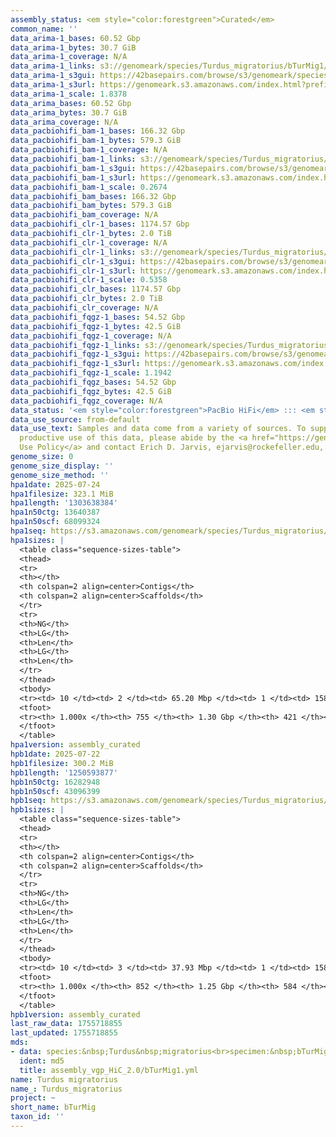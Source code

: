 ```yaml
---
assembly_status: <em style="color:forestgreen">Curated</em>
common_name: ''
data_arima-1_bases: 60.52 Gbp
data_arima-1_bytes: 30.7 GiB
data_arima-1_coverage: N/A
data_arima-1_links: s3://genomeark/species/Turdus_migratorius/bTurMig1/genomic_data/arima/<br>
data_arima-1_s3gui: https://42basepairs.com/browse/s3/genomeark/species/Turdus_migratorius/bTurMig1/genomic_data/arima/
data_arima-1_s3url: https://genomeark.s3.amazonaws.com/index.html?prefix=species/Turdus_migratorius/bTurMig1/genomic_data/arima/
data_arima-1_scale: 1.8378
data_arima_bases: 60.52 Gbp
data_arima_bytes: 30.7 GiB
data_arima_coverage: N/A
data_pacbiohifi_bam-1_bases: 166.32 Gbp
data_pacbiohifi_bam-1_bytes: 579.3 GiB
data_pacbiohifi_bam-1_coverage: N/A
data_pacbiohifi_bam-1_links: s3://genomeark/species/Turdus_migratorius/bTurMig1/genomic_data/pacbio_hifi/<br>
data_pacbiohifi_bam-1_s3gui: https://42basepairs.com/browse/s3/genomeark/species/Turdus_migratorius/bTurMig1/genomic_data/pacbio_hifi/
data_pacbiohifi_bam-1_s3url: https://genomeark.s3.amazonaws.com/index.html?prefix=species/Turdus_migratorius/bTurMig1/genomic_data/pacbio_hifi/
data_pacbiohifi_bam-1_scale: 0.2674
data_pacbiohifi_bam_bases: 166.32 Gbp
data_pacbiohifi_bam_bytes: 579.3 GiB
data_pacbiohifi_bam_coverage: N/A
data_pacbiohifi_clr-1_bases: 1174.57 Gbp
data_pacbiohifi_clr-1_bytes: 2.0 TiB
data_pacbiohifi_clr-1_coverage: N/A
data_pacbiohifi_clr-1_links: s3://genomeark/species/Turdus_migratorius/bTurMig1/genomic_data/pacbio_hifi/<br>
data_pacbiohifi_clr-1_s3gui: https://42basepairs.com/browse/s3/genomeark/species/Turdus_migratorius/bTurMig1/genomic_data/pacbio_hifi/
data_pacbiohifi_clr-1_s3url: https://genomeark.s3.amazonaws.com/index.html?prefix=species/Turdus_migratorius/bTurMig1/genomic_data/pacbio_hifi/
data_pacbiohifi_clr-1_scale: 0.5358
data_pacbiohifi_clr_bases: 1174.57 Gbp
data_pacbiohifi_clr_bytes: 2.0 TiB
data_pacbiohifi_clr_coverage: N/A
data_pacbiohifi_fqgz-1_bases: 54.52 Gbp
data_pacbiohifi_fqgz-1_bytes: 42.5 GiB
data_pacbiohifi_fqgz-1_coverage: N/A
data_pacbiohifi_fqgz-1_links: s3://genomeark/species/Turdus_migratorius/bTurMig1/genomic_data/pacbio_hifi/<br>
data_pacbiohifi_fqgz-1_s3gui: https://42basepairs.com/browse/s3/genomeark/species/Turdus_migratorius/bTurMig1/genomic_data/pacbio_hifi/
data_pacbiohifi_fqgz-1_s3url: https://genomeark.s3.amazonaws.com/index.html?prefix=species/Turdus_migratorius/bTurMig1/genomic_data/pacbio_hifi/
data_pacbiohifi_fqgz-1_scale: 1.1942
data_pacbiohifi_fqgz_bases: 54.52 Gbp
data_pacbiohifi_fqgz_bytes: 42.5 GiB
data_pacbiohifi_fqgz_coverage: N/A
data_status: '<em style="color:forestgreen">PacBio HiFi</em> ::: <em style="color:forestgreen">Arima</em>'
data_use_source: from-default
data_use_text: Samples and data come from a variety of sources. To support fair and
  productive use of this data, please abide by the <a href="https://genome10k.soe.ucsc.edu/data-use-policies/">Data
  Use Policy</a> and contact Erich D. Jarvis, ejarvis@rockefeller.edu, with any questions.
genome_size: 0
genome_size_display: ''
genome_size_method: ''
hpa1date: 2025-07-24
hpa1filesize: 323.1 MiB
hpa1length: '1303638384'
hpa1n50ctg: 13640387
hpa1n50scf: 68099324
hpa1seq: https://s3.amazonaws.com/genomeark/species/Turdus_migratorius/bTurMig1/assembly_curated/bTurMig1.hap1.cur.20250724.fasta.gz
hpa1sizes: |
  <table class="sequence-sizes-table">
  <thead>
  <tr>
  <th></th>
  <th colspan=2 align=center>Contigs</th>
  <th colspan=2 align=center>Scaffolds</th>
  </tr>
  <tr>
  <th>NG</th>
  <th>LG</th>
  <th>Len</th>
  <th>LG</th>
  <th>Len</th>
  </tr>
  </thead>
  <tbody>
  <tr><td> 10 </td><td> 2 </td><td> 65.20 Mbp </td><td> 1 </td><td> 158.75 Mbp </td></tr><tr><td> 20 </td><td> 6 </td><td> 35.35 Mbp </td><td> 2 </td><td> 119.76 Mbp </td></tr><tr><td> 30 </td><td> 10 </td><td> 22.86 Mbp </td><td> 3 </td><td> 119.09 Mbp </td></tr><tr><td> 40 </td><td> 16 </td><td> 18.41 Mbp </td><td> 5 </td><td> 75.47 Mbp </td></tr><tr style="background-color:#cccccc;"><td> 50 </td><td> 25 </td><td style="background-color:#88ff88;"> 13.64 Mbp </td><td> 7 </td><td style="background-color:#88ff88;"> 68.10 Mbp </td></tr><tr><td> 60 </td><td> 36 </td><td> 9.86 Mbp </td><td> 9 </td><td> 40.32 Mbp </td></tr><tr><td> 70 </td><td> 53 </td><td> 6.12 Mbp </td><td> 13 </td><td> 22.85 Mbp </td></tr><tr><td> 80 </td><td> 82 </td><td> 3.60 Mbp </td><td> 20 </td><td> 15.78 Mbp </td></tr><tr><td> 90 </td><td> 136 </td><td> 1.47 Mbp </td><td> 33 </td><td> 7.57 Mbp </td></tr><tr><td> 100 </td><td> 755 </td><td> 4.57 Kbp </td><td> 421 </td><td> 15.65 Kbp </td></tr></tbody>
  <tfoot>
  <tr><th> 1.000x </th><th> 755 </th><th> 1.30 Gbp </th><th> 421 </th><th> 1.30 Gbp </th></tr>
  </tfoot>
  </table>
hpa1version: assembly_curated
hpb1date: 2025-07-22
hpb1filesize: 300.2 MiB
hpb1length: '1250593877'
hpb1n50ctg: 16282948
hpb1n50scf: 43096399
hpb1seq: https://s3.amazonaws.com/genomeark/species/Turdus_migratorius/bTurMig1/assembly_curated/bTurMig1.hap2.cur.20250722.fasta.gz
hpb1sizes: |
  <table class="sequence-sizes-table">
  <thead>
  <tr>
  <th></th>
  <th colspan=2 align=center>Contigs</th>
  <th colspan=2 align=center>Scaffolds</th>
  </tr>
  <tr>
  <th>NG</th>
  <th>LG</th>
  <th>Len</th>
  <th>LG</th>
  <th>Len</th>
  </tr>
  </thead>
  <tbody>
  <tr><td> 10 </td><td> 3 </td><td> 37.93 Mbp </td><td> 1 </td><td> 158.16 Mbp </td></tr><tr><td> 20 </td><td> 7 </td><td> 26.75 Mbp </td><td> 2 </td><td> 118.37 Mbp </td></tr><tr><td> 30 </td><td> 12 </td><td> 23.38 Mbp </td><td> 3 </td><td> 118.03 Mbp </td></tr><tr><td> 40 </td><td> 18 </td><td> 19.98 Mbp </td><td> 5 </td><td> 73.30 Mbp </td></tr><tr style="background-color:#cccccc;"><td> 50 </td><td> 25 </td><td style="background-color:#88ff88;"> 16.28 Mbp </td><td> 7 </td><td style="background-color:#88ff88;"> 43.10 Mbp </td></tr><tr><td> 60 </td><td> 35 </td><td> 10.17 Mbp </td><td> 10 </td><td> 26.65 Mbp </td></tr><tr><td> 70 </td><td> 51 </td><td> 5.51 Mbp </td><td> 16 </td><td> 18.93 Mbp </td></tr><tr><td> 80 </td><td> 82 </td><td> 2.99 Mbp </td><td> 26 </td><td> 8.37 Mbp </td></tr><tr><td> 90 </td><td> 165 </td><td> 0.82 Mbp </td><td> 53 </td><td> 1.86 Mbp </td></tr><tr><td> 100 </td><td> 852 </td><td> 191  bp </td><td> 584 </td><td> 17.46 Kbp </td></tr></tbody>
  <tfoot>
  <tr><th> 1.000x </th><th> 852 </th><th> 1.25 Gbp </th><th> 584 </th><th> 1.25 Gbp </th></tr>
  </tfoot>
  </table>
hpb1version: assembly_curated
last_raw_data: 1755718855
last_updated: 1755718855
mds:
- data: species:&nbsp;Turdus&nbsp;migratorius<br>specimen:&nbsp;bTurMig1<br>projects:&nbsp;<br>&nbsp;&nbsp;-&nbsp;vgp<br>assembled_by_group:&nbsp;Rockefeller<br>data_location:&nbsp;S3<br>release_to:&nbsp;S3<br>combine_for_curation:&nbsp;true<br>hap1:&nbsp;s3://genomeark/species/Turdus_migratorius/bTurMig1/assembly_vgp_HiC_2.0/bTurMig1.HiC.hap1.20240523.fasta.gz<br>hap2:&nbsp;s3://genomeark/species/Turdus_migratorius/bTurMig1/assembly_vgp_HiC_2.0/bTurMig1.HiC.hap2.20240523.fasta.gz<br>pretext_hap1:&nbsp;s3://genomeark/species/Turdus_migratorius/bTurMig1/assembly_vgp_HiC_2.0/evaluation/hap1/pretext/bTurMig1_hap1_s2.pretext<br>pretext_hap2:&nbsp;s3://genomeark/species/Turdus_migratorius/bTurMig1/assembly_vgp_HiC_2.0/evaluation/hap2/pretext/bTurMig1_hap2_s2.pretext<br>kmer_spectra_img:&nbsp;s3://genomeark/species/Turdus_migratorius/bTurMig1/assembly_vgp_HiC_2.0/evaluation/merqury/bTurMig1_png/<br>pacbio_read_dir:&nbsp;s3://genomeark/species/Turdus_migratorius/bTurMig1/genomic_data/pacbio_hifi/<br>pacbio_read_type:&nbsp;hifi<br>hic_read_dir:&nbsp;s3://genomeark/species/Turdus_migratorius/bTurMig1/genomic_data/arima/<br>mito:&nbsp;s3://genomeark/species/Turdus_migratorius/bTurMig1/assembly_MT_rockefeller/bTurMig1.MT.20240524.fasta.gz<br>pipeline:&nbsp;<br>&nbsp;&nbsp;-&nbsp;hifiasm&nbsp;(0.19.8+galaxy1)<br>&nbsp;&nbsp;-&nbsp;yahs&nbsp;(1.2a.2+galaxy1)<br>notes:&nbsp;This&nbsp;was&nbsp;a&nbsp;Hifiasm-HiC&nbsp;assembly&nbsp;of&nbsp;bTurMig1,&nbsp;resulting&nbsp;in&nbsp;two&nbsp;complete&nbsp;haplotypes.&nbsp;HiC&nbsp;scaffolding&nbsp;was&nbsp;performed&nbsp;with&nbsp;YaHS.&nbsp;&nbsp;The&nbsp;HiC&nbsp;prep&nbsp;kit&nbsp;used&nbsp;was&nbsp;Swift-IDT.&nbsp;The&nbsp;assembly&nbsp;was&nbsp;performed&nbsp;on&nbsp;usegalaxy&nbsp;MAIN&nbsp;server&nbsp;(vgp.usegalaxy.org).<br>
  ident: md5
  title: assembly_vgp_HiC_2.0/bTurMig1.yml
name: Turdus migratorius
name_: Turdus_migratorius
project: ~
short_name: bTurMig
taxon_id: ''
---
```

